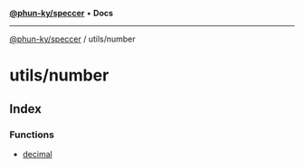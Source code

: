 [**@phun-ky/speccer**](../../README.md) • **Docs**

***

[@phun-ky/speccer](../../README.md) / utils/number

# utils/number

## Index

### Functions

- [decimal](functions/decimal.md)
